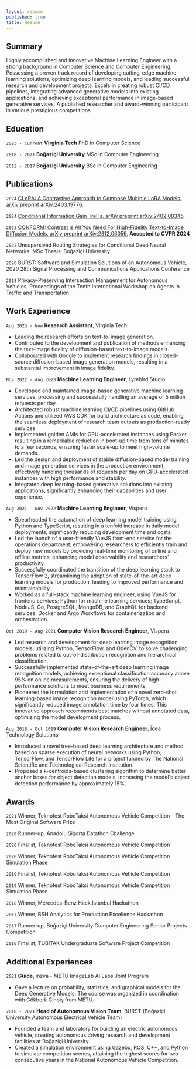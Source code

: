 ```yaml
---
layout: resume
published: true
title: Resumé
---
```


## Summary 
Highly accomplished and innovative Machine Learning Engineer with a strong background in Computer Science and Computer Engineering. Possessing a proven track record of developing cutting-edge machine learning solutions, optimizing deep learning models, and leading successful research and development projects. Excels in creating robust CI/CD pipelines, integrating advanced generative models into existing applications, and achieving exceptional performance in image-based generative services. A published researcher and award-winning participant in various prestigious competitions.

## Education
`2023 - Current`
__Virginia Tech__
PhD in Computer Science

`2018 - 2021`
__Boğaziçi  University__
MSc in Computer Engineering

`2012 - 2017`
__Boğaziçi  University__
BSc in Computer Engineering

## Publications

`2024`
[CLoRA: A Contrastive Approach to Compose Multiple LoRA Models. arXiv preprint arXiv:2403.19776.](https://clora-diffusion.github.io)

`2024`
[Conditional Information Gain Trellis. arXiv preprint arXiv:2402.08345](https://arxiv.org/abs/2402.08345)

`2023`
[CONFORM: Contrast is All You Need For High-Fidelity Text-to-Image Diffusion Models. arXiv preprint arXiv:2312.06059.](https://conform-diffusion.github.io) **Accepted to CVPR 2024**

`2022`
Unsupersived Routing Strategies for Conditional Deep Neural Networks. MSc Thesis. Boğaziçi University.

`2020`
BURST: Software and Simulation Solutions of an Autonomous Vehicle, 2020 28th Signal Processing and Communications Applications Conference

`2018`
Privacy-Preserving Intersection Management for Autonomous Vehicles, Proceedings of the Tenth International Workshop on Agents in Traffic and Transportation


## Work Experience
`Aug 2023 - Now`
__Research Assistant__, Virginia Tech
- Leading the research efforts on text-to-image generation.
- Contributed to the development and publication of methods enhancing the text-image fidelity of diffusion-based text-to-image models.
- Collaborated with Google to implement research findings in closed-source diffusion-based image generation models, resulting in a substantial improvement in image fidelity.

`Nov 2022 - Aug 2023`
__Machine Learning Engineer__, Lyrebird Studio
- Developed and maintained image-based generative machine learning services, processing and successfully handling an average of 5 million requests per day.
- Architected robust machine learning CI/CD pipelines using GitHub Actions and utilized AWS CDK for build architecture as code, enabling the seamless deployment of research team outputs as production-ready services.
- Implemented golden AMIs for GPU-accelerated instances using Packer, resulting in a remarkable reduction in boot-up time from tens of minutes to a few seconds, ensuring faster scale-up to meet high-volume demands.
- Led the design and deployment of stable diffusion-based model training and image generation services in the production environment, effectively handling thousands of requests per day on GPU-accelerated instances with high performance and stability.
- Integrated deep learning-based generative solutions into existing applications, significantly enhancing their capabilities and user experience.

`Aug 2021 - Nov 2022`
__Machine Learning Engineer__, Vispera
- Spearheaded the automation of deep learning model training using Python and TypeScript, resulting in a tenfold increase in daily model deployments, significantly reducing development time and costs.
- Led the launch of a user-friendly VueJS front-end service for the operations department, empowering researchers to efficiently train and deploy new models by providing real-time monitoring of online and offline metrics, enhancing model observability and researchers' productivity.
- Successfully coordinated the transition of the deep learning stack to TensorFlow 2, streamlining the adoption of state-of-the-art deep learning models for production, leading to improved performance and maintainability.
- Worked as a full-stack machine learning engineer, using VueJS for frontend services; Python for machine learning services; TypeScript, NodeJS, Go, PostgreSQL, MongoDB, and GraphQL for backend services; Docker and Argo Workflows for containerization and orchestration.

`Oct 2019 - Aug 2021`
__Computer Vision Research Engineer__, Vispera
- Led research and development for deep learning image recognition models, utilizing Python, TensorFlow, and OpenCV, to solve challenging problems related to out-of-distribution recognition and hierarchical classification.
- Successfully implemented state-of-the-art deep learning image recognition models, achieving exceptional classification accuracy above 95% on online measurements, ensuring the delivery of high-performance solutions to meet business requirements.
- Pioneered the formulation and implementation of a novel zero-shot learning-based image recognition model using PyTorch, which significantly reduced image annotation time by four times. This innovative approach recommends best matches without annotated data, optimizing the model development process.
  
`Aug 2018 - Oct 2019`
__Computer Vision Research Engineer__, İdea Technology Solutions
- Introduced a novel tree-based deep learning architecture and method based on sparse execution of neural networks using Python, TensorFlow, and TensorFlow Lite for a project funded by The National Scientific and Technological Research Institution.
- Proposed a k-centroids-based clustering algorithm to determine better anchor boxes for object detection models, increasing the model's object detection performance by approximately 15%.

## Awards

`2021`
Winner, Teknofest RoboTaksi Autonomous Vehicle Competition - The Most Original Software Prize

`2020`
Runner-up, Anadolu Sigorta Datathon Challenge

`2020`
Finalist, Teknofest RoboTaksi Autonomous Vehicle Competition

`2020`
Winner, Teknofest RoboTaksi Autonomous Vehicle Competition Simulation Phase

`2019`
Finalist, Teknofest RoboTaksi Autonomous Vehicle Competition

`2019`
Winner, Teknofest RoboTaksi Autonomous Vehicle Competition Simulation Phase

`2018`
Winner, Mercedes-Benz Hack.Istanbul Hackathon

`2017`
Winner, BSH Analytics for Production Excellence Hackathon

`2017`
Runner-up, Boğaziçi University Computer Engineering Senior Projects Competition

`2016`
Finalist, TUBITAK Undergraduate Software Project Competition


## Additional Experiences

`2021`
__Guide__, inzva - METU ImageLab AI Labs Joint Program
- Gave a lecture on probability, statistics, and graphical models for the Deep Generative Models. The course was organized in coordination with Gökberk Cinbiş from METU.

`2018 - 2021`
__Head of Autonomous Vision Team__, BURST (Boğaziçi University Autonomous Electrical Vehicle Team)
- Founded a team and laboratory for building an electric autonomous vehicle, creating autonomous driving research and development facilities at Boğaziçi University.
- Created a simulation environment using Gazebo, ROS, C++, and Python to simulate competition scenes, attaining the highest scores for two consecutive years in the National Autonomous Vehicle Competition.


<!-- ### Footer

Last updated: May 2013 -->
